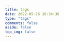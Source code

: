 ```yaml
---
title: tags
date: 2022-05-26 16:34:38
type: "tags"
comments: false
aside: false
top_img: false
---
```

